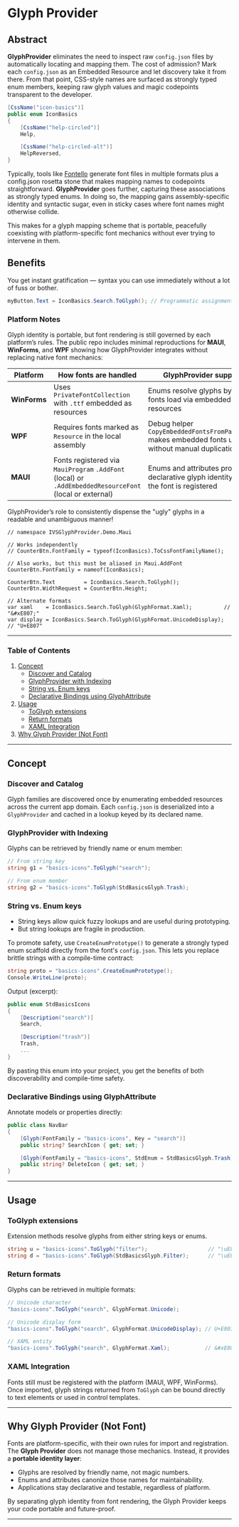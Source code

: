 ﻿# Glyph Provider

## Abstract  

**GlyphProvider** eliminates the need to inspect raw `config.json` files by automatically locating and mapping them. The cost of admission? Mark each `config.json` as an Embedded Resource and let discovery take it from there. From that point, CSS-style names are surfaced as strongly typed enum members, keeping raw glyph values and magic codepoints transparent to the developer.  

```csharp
[CssName("icon-basics")]
public enum IconBasics
{
    [CssName("help-circled")]
    Help,

    [CssName("help-circled-alt")]
    HelpReversed,
}
```
Typically, tools like [Fontello](https://www.fontello.com) generate font files in multiple formats plus a config.json rosetta stone that makes mapping names to codepoints straightforward. **GlyphProvider** goes further, capturing these associations as strongly typed enums. In doing so, the mapping gains assembly-specific identity and syntactic sugar, even in sticky cases where font names might otherwise collide.  

This makes for a glyph mapping scheme that is portable, peacefully coexisting with platform-specific font mechanics without ever trying to intervene in them.  

## Benefits  

You get instant gratification — syntax you can use immediately without a lot of fuss or bother.  

```csharp
myButton.Text = IconBasics.Search.ToGlyph(); // Programmatic assignment
```




### Platform Notes

Glyph identity is portable, but font rendering is still governed by each platform’s rules. The public repo includes minimal reproductions for **MAUI**, **WinForms**, and **WPF** showing how GlyphProvider integrates without replacing native font mechanics:

| Platform | How fonts are handled | GlyphProvider support |
|----------|-----------------------|-----------------------|
| **WinForms** | Uses `PrivateFontCollection` with `.ttf` embedded as resources | Enums resolve glyphs by name; fonts load via embedded resources |
| **WPF** | Requires fonts marked as `Resource` in the local assembly | Debug helper `CopyEmbeddedFontsFromPackage()` makes embedded fonts usable without manual duplication |
| **MAUI** | Fonts registered via `MauiProgram` `.AddFont` (local) or `.AddEmbeddedResourceFont` (local or external) | Enums and attributes provide declarative glyph identity once the font is registered |

GlyphProvider’s role to consistently dispense the "ugly" glyphs in a readable and unambiguous manner!


```
// namespace IVSGlyphProvider.Demo.Maui

// Works independently
// CounterBtn.FontFamily = typeof(IconBasics).ToCssFontFamilyName();

// Also works, but this must be aliased in Maui.AddFont
CounterBtn.FontFamily = nameof(IconBasics);

CounterBtn.Text         = IconBasics.Search.ToGlyph();
CounterBtn.WidthRequest = CounterBtn.Height;

// Alternate formats
var xaml    = IconBasics.Search.ToGlyph(GlyphFormat.Xaml);          // "&#xE807;"
var display = IconBasics.Search.ToGlyph(GlyphFormat.UnicodeDisplay); // "U+E807"

```

---

### Table of Contents

1. [Concept](#concept)  
   - [Discover and Catalog](#discover-and-catalog)  
   - [GlyphProvider with Indexing](#glyphprovider-with-indexing)  
   - [String vs. Enum keys](#string-vs-enum-keys)  
   - [Declarative Bindings using GlyphAttribute](#declarative-bindings-using-glyphattribute)  
2. [Usage](#usage)  
   - [ToGlyph extensions](#toglyph-extensions)  
   - [Return formats](#return-formats)  
   - [XAML Integration](#xaml-integration)  
3. [Why Glyph Provider (Not Font)](#why-glyph-provider-not-font)  

---

## Concept

### Discover and Catalog
Glyph families are discovered once by enumerating embedded resources across the current app domain. Each `config.json` is deserialized into a `GlyphProvider` and cached in a lookup keyed by its declared name.

### GlyphProvider with Indexing
Glyphs can be retrieved by friendly name or enum member:

```csharp
// From string key
string g1 = "basics-icons".ToGlyph("search");

// From enum member
string g2 = "basics-icons".ToGlyph(StdBasicsGlyph.Trash);
```

### String vs. Enum keys
- String keys allow quick fuzzy lookups and are useful during prototyping.  
- But string lookups are fragile in production.  

To promote safety, use `CreateEnumPrototype()` to generate a strongly typed enum scaffold directly from the font's `config.json`. This lets you replace brittle strings with a compile-time contract:

```csharp
string proto = "basics-icons".CreateEnumPrototype();
Console.WriteLine(proto);
```

Output (excerpt):

```csharp
public enum StdBasicsIcons
{
    [Description("search")]
    Search,

    [Description("trash")]
    Trash,
    ...
}
```

By pasting this enum into your project, you get the benefits of both discoverability and compile-time safety.

### Declarative Bindings using GlyphAttribute
Annotate models or properties directly:

```csharp
public class NavBar
{
    [Glyph(FontFamily = "basics-icons", Key = "search")]
    public string? SearchIcon { get; set; }

    [Glyph(FontFamily = "basics-icons", StdEnum = StdBasicsGlyph.Trash)]
    public string? DeleteIcon { get; set; }
}
```

---

## Usage

### ToGlyph extensions
Extension methods resolve glyphs from either string keys or enums.

```csharp
string u = "basics-icons".ToGlyph("filter");                   // "\uE806"
string d = "basics-icons".ToGlyph(StdBasicsGlyph.Filter);      // "\uE806"
```

### Return formats
Glyphs can be retrieved in multiple formats:

```csharp
// Unicode character
"basics-icons".ToGlyph("search", GlyphFormat.Unicode);

// Unicode display form
"basics-icons".ToGlyph("search", GlyphFormat.UnicodeDisplay); // U+E807

// XAML entity
"basics-icons".ToGlyph("search", GlyphFormat.Xaml);           // &#xE807;
```

### XAML Integration
Fonts still must be registered with the platform (MAUI, WPF, WinForms). Once imported, glyph strings returned from `ToGlyph` can be bound directly to text elements or used in control templates.

---

## Why Glyph Provider (Not Font)

Fonts are platform-specific, with their own rules for import and registration. The **Glyph Provider** does not manage those mechanics. Instead, it provides a **portable identity layer**:

- Glyphs are resolved by friendly name, not magic numbers.  
- Enums and attributes canonize those names for maintainability.  
- Applications stay declarative and testable, regardless of platform.  

By separating glyph identity from font rendering, the Glyph Provider keeps your code portable and future-proof.

---
